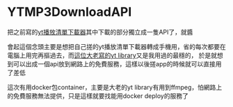 # YTMP3DownloadAPI
把之前寫的[yt播放清單下載器](https://github.com/wasd52030/YTPlayListDownloader)其中下載的部分獨立成一隻API了，就醬

會起這個念頭主要是想把自己搓的yt播放清單下載器轉成手機用，省的每次都要在電腦上用完再摳過去，而[這位大老寫的yt library](https://github.com/Tyrrrz/YoutubeExplode)又是我用過的最穩的，
於是就想到可以出成一個api放到網路上的免費服務，這樣以後搓app的時候就可以直接用了差低

這次有用docker包container，主要是大老的yt library有用到ffmpeg，怕網路上的免費服務無法提供，只是這樣就要找能用docker deploy的服務了
